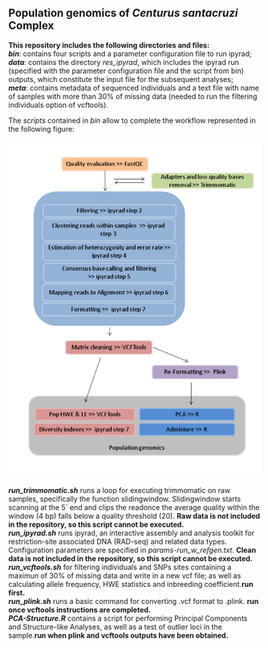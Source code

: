 ## Population genomics of _Centurus santacruzi_ Complex

**This repository includes the following directories and files:**  
**_bin_**: contains four scripts and a parameter configuration file to run ipyrad;    
**_data_**: contains the directory *res_ipyrad*, which includes the ipyrad run (specified with the parameter configuration file and the script from bin) outputs, which constitute the input file for the subsequent analyses;      
**_meta_**: contains metadata of sequenced individuals and a text file with name of samples with more than 30% of missing data (needed to run the filtering individuals option of vcftools).  
  
The _scripts_ contained in *bin* allow to complete the workflow represented in the following figure:  
  
![](workflow.png) 
  

**_run_trimmomatic.sh_** runs a loop for executing trimmomatic on raw samples, specifically the function slidingwindow. Slidingwindow starts scanning at the 5´ end and clips the readonce the average quality within the window (4 bp) falls below a quality threshold (20). **Raw data is not included in the repository, so this script cannot be executed.**   
**_run_ipyrad.sh_** runs ipyrad, an interactive assembly and analysis toolkit for restriction-site associated DNA (RAD-seq) and related data types. Configuration parameters are specified in *params-run_w_refgen.txt*. **Clean data is not included in the repository, so this script cannot be executed.**   
**_run_vcftools.sh_** for filtering individuals and SNPs sites containing a maximun of 30% of missing data and write in a new vcf file; as well as calculating allele frequency, HWE statistics and inbreeding coefficient.**run first.**    
**_run_plink.sh_** runs a basic command for converting .vcf format to .plink. **run once vcftools instructions are completed.**    
**_PCA-Structure.R_** contains a script for performing Principal Components and Structure-like Analyses, as well as a test of outlier loci in the sample.**run when plink and vcftools outputs have been obtained.**  
